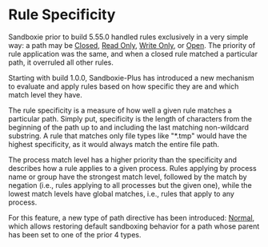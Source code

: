 # Rule Specificity

Sandboxie prior to build 5.55.0 handled rules exclusively in a very simple way: a path may be [Closed](../Content/ClosedFilePath.md), [Read Only](../Content/ReadFilePath.md), [Write Only](../Content/WriteFilePath.md), or [Open](../Content/OpenFilePath.md). The priority of rule application was the same, and when a closed rule matched a particular path, it overruled all other rules.

Starting with build 1.0.0, Sandboxie-Plus has introduced a new mechanism to evaluate and apply rules based on how specific they are and which match level they have.

The rule specificity is a measure of how well a given rule matches a particular path. Simply put, specificity is the length of characters from the beginning of the path up to and including the last matching non-wildcard substring. A rule that matches only file types like "*.tmp" would have the highest specificity, as it would always match the entire file path.

The process match level has a higher priority than the specificity and describes how a rule applies to a given process. Rules applying by process name or group have the strongest match level, followed by the match by negation (i.e., rules applying to all processes but the given one), while the lowest match levels have global matches, i.e., rules that apply to any process.

For this feature, a new type of path directive has been introduced: [Normal](../Content/NormalFilePath.md), which allows restoring default sandboxing behavior for a path whose parent has been set to one of the prior 4 types.
